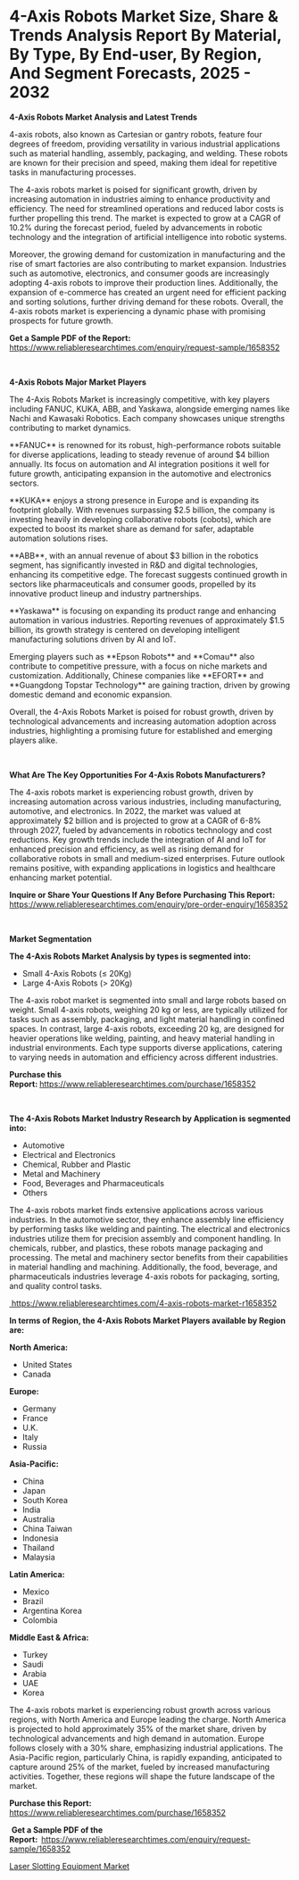 <p><h1>4-Axis Robots Market Size, Share & Trends Analysis Report By Material, By Type, By End-user, By Region, And Segment Forecasts, 2025 - 2032</h1></p><p><strong>4-Axis Robots Market Analysis and Latest Trends</strong></p>
<p><p>4-axis robots, also known as Cartesian or gantry robots, feature four degrees of freedom, providing versatility in various industrial applications such as material handling, assembly, packaging, and welding. These robots are known for their precision and speed, making them ideal for repetitive tasks in manufacturing processes.</p><p>The 4-axis robots market is poised for significant growth, driven by increasing automation in industries aiming to enhance productivity and efficiency. The need for streamlined operations and reduced labor costs is further propelling this trend. The market is expected to grow at a CAGR of 10.2% during the forecast period, fueled by advancements in robotic technology and the integration of artificial intelligence into robotic systems. </p><p>Moreover, the growing demand for customization in manufacturing and the rise of smart factories are also contributing to market expansion. Industries such as automotive, electronics, and consumer goods are increasingly adopting 4-axis robots to improve their production lines. Additionally, the expansion of e-commerce has created an urgent need for efficient packing and sorting solutions, further driving demand for these robots. Overall, the 4-axis robots market is experiencing a dynamic phase with promising prospects for future growth.</p></p>
<p><strong>Get a Sample PDF of the Report:&nbsp;</strong> <a href="https://www.reliableresearchtimes.com/enquiry/request-sample/1658352?utm_campaign=3214&utm_medium=2&utm_source=Github&utm_content=ia&utm_term=23032025&utm_id=4-axis-robots">https://www.reliableresearchtimes.com/enquiry/request-sample/1658352</a></p>
<p>&nbsp;</p>
<p><strong>4-Axis Robots Major Market Players</strong></p>
<p><p>The 4-Axis Robots Market is increasingly competitive, with key players including FANUC, KUKA, ABB, and Yaskawa, alongside emerging names like Nachi and Kawasaki Robotics. Each company showcases unique strengths contributing to market dynamics.</p><p>**FANUC** is renowned for its robust, high-performance robots suitable for diverse applications, leading to steady revenue of around $4 billion annually. Its focus on automation and AI integration positions it well for future growth, anticipating expansion in the automotive and electronics sectors.</p><p>**KUKA** enjoys a strong presence in Europe and is expanding its footprint globally. With revenues surpassing $2.5 billion, the company is investing heavily in developing collaborative robots (cobots), which are expected to boost its market share as demand for safer, adaptable automation solutions rises.</p><p>**ABB**, with an annual revenue of about $3 billion in the robotics segment, has significantly invested in R&D and digital technologies, enhancing its competitive edge. The forecast suggests continued growth in sectors like pharmaceuticals and consumer goods, propelled by its innovative product lineup and industry partnerships.</p><p>**Yaskawa** is focusing on expanding its product range and enhancing automation in various industries. Reporting revenues of approximately $1.5 billion, its growth strategy is centered on developing intelligent manufacturing solutions driven by AI and IoT.</p><p>Emerging players such as **Epson Robots** and **Comau** also contribute to competitive pressure, with a focus on niche markets and customization. Additionally, Chinese companies like **EFORT** and **Guangdong Topstar Technology** are gaining traction, driven by growing domestic demand and economic expansion.</p><p>Overall, the 4-Axis Robots Market is poised for robust growth, driven by technological advancements and increasing automation adoption across industries, highlighting a promising future for established and emerging players alike.</p></p>
<p>&nbsp;</p>
<p><strong>What Are The Key Opportunities For 4-Axis Robots Manufacturers?</strong></p>
<p><p>The 4-axis robots market is experiencing robust growth, driven by increasing automation across various industries, including manufacturing, automotive, and electronics. In 2022, the market was valued at approximately $2 billion and is projected to grow at a CAGR of 6-8% through 2027, fueled by advancements in robotics technology and cost reductions. Key growth trends include the integration of AI and IoT for enhanced precision and efficiency, as well as rising demand for collaborative robots in small and medium-sized enterprises. Future outlook remains positive, with expanding applications in logistics and healthcare enhancing market potential.</p></p>
<p><strong>Inquire or Share Your Questions If Any Before Purchasing This Report:</strong> <a href="https://www.reliableresearchtimes.com/enquiry/pre-order-enquiry/1658352?utm_campaign=3214&utm_medium=2&utm_source=Github&utm_content=ia&utm_term=23032025&utm_id=4-axis-robots">https://www.reliableresearchtimes.com/enquiry/pre-order-enquiry/1658352</a></p>
<p>&nbsp;</p>
<p><strong>Market Segmentation</strong></p>
<p><strong>The 4-Axis Robots Market Analysis by types is segmented into:</strong></p>
<p><ul><li>Small 4-Axis Robots (≤ 20Kg)</li><li>Large 4-Axis Robots (> 20Kg)</li></ul></p>
<p><p>The 4-axis robot market is segmented into small and large robots based on weight. Small 4-axis robots, weighing 20 kg or less, are typically utilized for tasks such as assembly, packaging, and light material handling in confined spaces. In contrast, large 4-axis robots, exceeding 20 kg, are designed for heavier operations like welding, painting, and heavy material handling in industrial environments. Each type supports diverse applications, catering to varying needs in automation and efficiency across different industries.</p></p>
<p><strong>Purchase this Report:&nbsp;</strong><a href="https://www.reliableresearchtimes.com/purchase/1658352?utm_campaign=3214&utm_medium=2&utm_source=Github&utm_content=ia&utm_term=23032025&utm_id=4-axis-robots">https://www.reliableresearchtimes.com/purchase/1658352</a></p>
<p>&nbsp;</p>
<p><strong>The 4-Axis Robots Market Industry Research by Application is segmented into:</strong></p>
<p><ul><li>Automotive</li><li>Electrical and Electronics</li><li>Chemical, Rubber and Plastic</li><li>Metal and Machinery</li><li>Food, Beverages and Pharmaceuticals</li><li>Others</li></ul></p>
<p><p>The 4-axis robots market finds extensive applications across various industries. In the automotive sector, they enhance assembly line efficiency by performing tasks like welding and painting. The electrical and electronics industries utilize them for precision assembly and component handling. In chemicals, rubber, and plastics, these robots manage packaging and processing. The metal and machinery sector benefits from their capabilities in material handling and machining. Additionally, the food, beverage, and pharmaceuticals industries leverage 4-axis robots for packaging, sorting, and quality control tasks.</p></p>
<p><a href="https://www.reliableresearchtimes.com/4-axis-robots-market-r1658352?utm_campaign=3214&utm_medium=2&utm_source=Github&utm_content=ia&utm_term=23032025&utm_id=4-axis-robots">&nbsp;https://www.reliableresearchtimes.com/4-axis-robots-market-r1658352</a></p>
<p><strong>In terms of Region, the 4-Axis Robots Market Players available by Region are:</strong></p>
<p>
    <p> <strong> North America: </strong>
        <ul>
            <li>United States</li>
            <li>Canada</li>
        </ul>
        </p> 
    <p> <strong> Europe: </strong>
        <ul>
            <li>Germany</li>
            <li>France</li>
            <li>U.K.</li>
            <li>Italy</li>
            <li>Russia</li>
        </ul>
        </p> 
    <p> <strong> Asia-Pacific: </strong>
        <ul>
            <li>China</li>
            <li>Japan</li>
            <li>South Korea</li>
            <li>India</li>
            <li>Australia</li>
            <li>China Taiwan</li>
            <li>Indonesia</li>
            <li>Thailand</li>
            <li>Malaysia</li>
        </ul>
        </p> 
    <p> <strong> Latin America: </strong>
        <ul>
            <li>Mexico</li>
            <li>Brazil</li>
            <li>Argentina Korea</li>
            <li>Colombia</li>
        </ul>
        </p> 
    <p> <strong> Middle East & Africa: </strong>
        <ul>
            <li>Turkey</li>
            <li>Saudi</li>
            <li>Arabia</li>
            <li>UAE</li>
            <li>Korea</li>
        </ul>
    </p>
    </p>
<p><p>The 4-axis robots market is experiencing robust growth across various regions, with North America and Europe leading the charge. North America is projected to hold approximately 35% of the market share, driven by technological advancements and high demand in automation. Europe follows closely with a 30% share, emphasizing industrial applications. The Asia-Pacific region, particularly China, is rapidly expanding, anticipated to capture around 25% of the market, fueled by increased manufacturing activities. Together, these regions will shape the future landscape of the market.</p></p>
<p><strong>Purchase this Report: </strong><a href="https://www.reliableresearchtimes.com/purchase/1658352?utm_campaign=3214&utm_medium=2&utm_source=Github&utm_content=ia&utm_term=23032025&utm_id=4-axis-robots">https://www.reliableresearchtimes.com/purchase/1658352</a></p>
<p>&nbsp;<strong>Get a Sample PDF of the Report:&nbsp;&nbsp;</strong><a href="https://www.reliableresearchtimes.com/enquiry/request-sample/1658352?utm_campaign=3214&utm_medium=2&utm_source=Github&utm_content=ia&utm_term=23032025&utm_id=4-axis-robots">https://www.reliableresearchtimes.com/enquiry/request-sample/1658352</a></p>
<p><strong></strong></p>
<p><p><a href="https://github.com/plawragarile/Market-Research-Report-List-1/blob/main/laser-slotting-equipment-market.md?utm_campaign=3214&utm_medium=2&utm_source=Github&utm_content=ia&utm_term=23032025&utm_id=4-axis-robots">Laser Slotting Equipment Market</a></p></p>